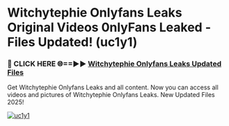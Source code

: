 # Witchytephie Onlyfans Leaks Original Videos 0nlyFans Leaked - Files Updated! (uc1y1)

<h3>🔴 CLICK HERE 🌐==►► <a href="https://tinyurl.com/x26r9saj" rel="nofollow">Witchytephie Onlyfans Leaks Updated Files</a></h3>

Get Witchytephie Onlyfans Leaks and all content. Now you can access all videos and pictures of Witchytephie Onlyfans Leaks. New Updated Files 2025!

[![uc1y1](https://i.imgur.com/LkgZPqh.gif)](https://tinyurl.com/x26r9saj)
